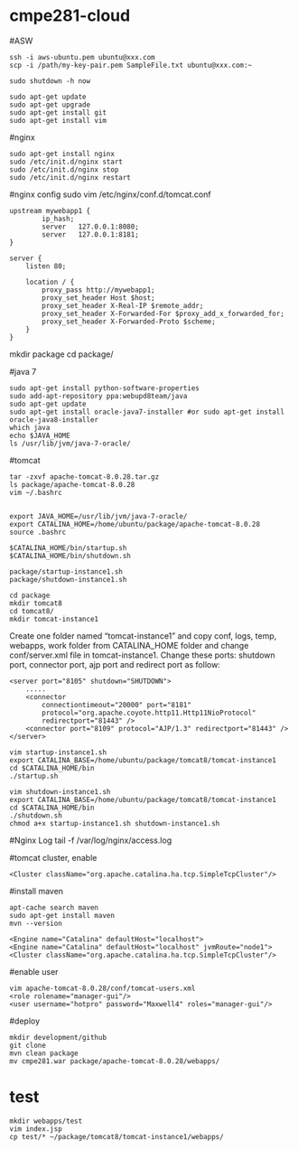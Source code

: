 # cmpe281-cloud

#ASW
```
ssh -i aws-ubuntu.pem ubuntu@xxx.com
scp -i /path/my-key-pair.pem SampleFile.txt ubuntu@xxx.com:~

sudo shutdown -h now

sudo apt-get update
sudo apt-get upgrade
sudo apt-get install git
sudo apt-get install vim
```

#nginx
```
sudo apt-get install nginx
sudo /etc/init.d/nginx start
sudo /etc/init.d/nginx stop
sudo /etc/init.d/nginx restart
```
#nginx config
sudo vim /etc/nginx/conf.d/tomcat.conf
```
upstream mywebapp1 {
		ip_hash;
        server   127.0.0.1:8080;
        server   127.0.0.1:8181;
}

server {
    listen 80;

    location / {
        proxy_pass http://mywebapp1;
        proxy_set_header Host $host;
        proxy_set_header X-Real-IP $remote_addr;
        proxy_set_header X-Forwarded-For $proxy_add_x_forwarded_for;
        proxy_set_header X-Forwarded-Proto $scheme;
    }
}
```

mkdir package
cd package/

#java 7
```
sudo apt-get install python-software-properties
sudo add-apt-repository ppa:webupd8team/java
sudo apt-get update
sudo apt-get install oracle-java7-installer #or sudo apt-get install oracle-java8-installer
which java
echo $JAVA_HOME
ls /usr/lib/jvm/java-7-oracle/
```

#tomcat
```
tar -zxvf apache-tomcat-8.0.28.tar.gz
ls package/apache-tomcat-8.0.28
vim ~/.bashrc


export JAVA_HOME=/usr/lib/jvm/java-7-oracle/
export CATALINA_HOME=/home/ubuntu/package/apache-tomcat-8.0.28
source .bashrc

$CATALINA_HOME/bin/startup.sh
$CATALINA_HOME/bin/shutdown.sh

package/startup-instance1.sh
package/shutdown-instance1.sh 

cd package
mkdir tomcat8
cd tomcat8/
mkdir tomcat-instance1
```

Create one folder named “tomcat-instance1” and copy conf, logs, temp, webapps, work folder from CATALINA_HOME folder and change conf/server.xml file in tomcat-instance1. Change these ports: shutdown port, connector port, ajp port and redirect port as follow:
```
<server port="8105" shutdown="SHUTDOWN">
	.....
	<connector
		connectiontimeout="20000" port="8181"
		protocol="org.apache.coyote.http11.Http11NioProtocol"
		redirectport="81443" />
	<connector port="8109" protocol="AJP/1.3" redirectport="81443" />
</server>
```

```
vim startup-instance1.sh
export CATALINA_BASE=/home/ubuntu/package/tomcat8/tomcat-instance1
cd $CATALINA_HOME/bin
./startup.sh

vim shutdown-instance1.sh 
export CATALINA_BASE=/home/ubuntu/package/tomcat8/tomcat-instance1
cd $CATALINA_HOME/bin
./shutdown.sh
chmod a+x startup-instance1.sh shutdown-instance1.sh
```
#Nginx Log
tail -f /var/log/nginx/access.log

#tomcat cluster, enable
```
<Cluster className="org.apache.catalina.ha.tcp.SimpleTcpCluster"/>
```

#install maven
```
apt-cache search maven
sudo apt-get install maven
mvn --version
```

```
<Engine name="Catalina" defaultHost="localhost">
<Engine name="Catalina" defaultHost="localhost" jvmRoute="node1">
<Cluster className="org.apache.catalina.ha.tcp.SimpleTcpCluster"/>
```

#enable user
```
vim apache-tomcat-8.0.28/conf/tomcat-users.xml
<role rolename="manager-gui"/>
<user username="hotpro" password="Maxwell4" roles="manager-gui"/>
```


#deploy
```
mkdir development/github
git clone
mvn clean package
mv cmpe281.war package/apache-tomcat-8.0.28/webapps/
```

# test
```
mkdir webapps/test
vim index.jsp
cp test/* ~/package/tomcat8/tomcat-instance1/webapps/
```
